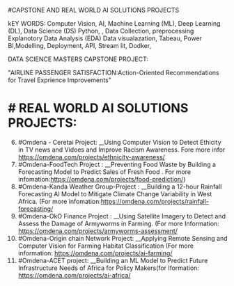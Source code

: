 #CAPSTONE AND REAL WORLD AI SOLUTIONS PROJECTS </br> 

kEY WORDS: 
Computer Vision, AI, Machine Learning (ML), Deep Learning (DL), Data Science (DS) Python, , Data Collection, preprocessing Explanotory Data Analysis (EDA) Data visualazation, Tabeau, Power BI,Modelling, Deployment, API, Stream lit, Dodker, </br>

DATA SCIENCE MASTERS CAPSTONE PROJECT: </br>

"AIRLINE PASSENGER SATISFACTION:Action-Oriented Recommendations for Travel Exprience Improvements" </br>

# # REAL WORLD AI SOLUTIONS PROJECTS: </br>

6. #Omdena - Ceretai Project: __Using Computer Vision to Detect Ethicity in TV news and Vidoes and Improve Racism Awareness. Fore more infor      https://omdena.com/projects/ethnicity-awareness/</br>
5. #Omdena-FoodTech Project : __Preventing Food Waste by Building a Forecasting Model to Predict Sales of Fresh Food . For more infomation:https://omdena.com/projects/food-prediction/) </br>
4. #Omdena-Kanda Weather Group-Project : __Building a 12-hour Rainfall Forecasting AI Model to Mitigate Climate Change Variability in West Africa. (For more infomation:https://omdena.com/projects/rainfall-forecasting/ </br>
3. #Omdena-OkO Finance Project : __Using Satellite Imagery to Detect and Assess the Damage of Armyworms in Farming. (For more Information: https://omdena.com/projects/armyworms-assessment/ </br>
2. #Omdena-Origin chain Network Project: __Applying Remote Sensing and Computer Vision for Farming Habitat Classification  (For more information: https://omdena.com/projects/ai-farming/</br>
1. #Omdena-ACET project: __Building an ML Model to Predict Future Infrastructure Needs of Africa for Policy Makers(for Iformation: https://omdena.com/projects/ai-africa/</br>
